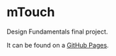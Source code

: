 # mTouch
Design Fundamentals final project.

It can be found on a [GitHub Pages](https://mariojim.github.io/mTouch/).
